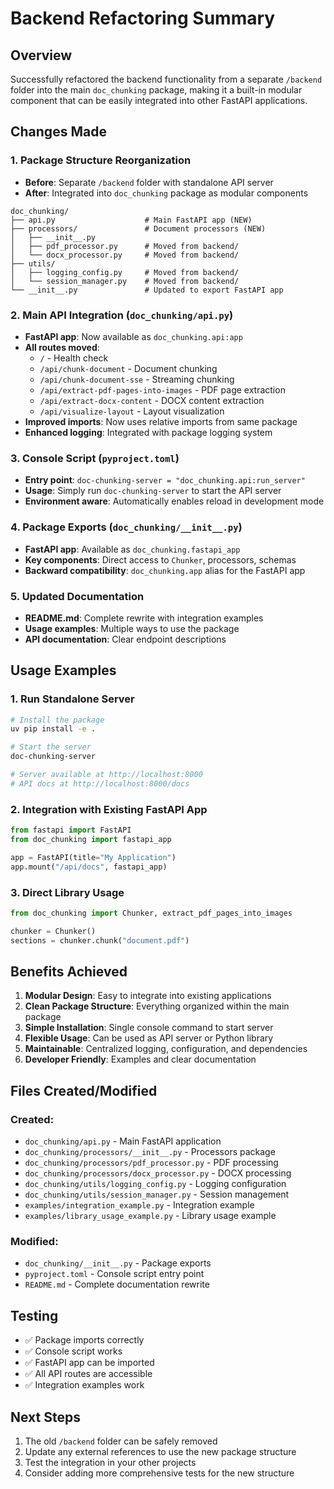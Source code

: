 # Backend Refactoring Summary

## Overview
Successfully refactored the backend functionality from a separate `/backend` folder into the main `doc_chunking` package, making it a built-in modular component that can be easily integrated into other FastAPI applications.

## Changes Made

### 1. Package Structure Reorganization
- **Before**: Separate `/backend` folder with standalone API server
- **After**: Integrated into `doc_chunking` package as modular components

```
doc_chunking/
├── api.py                    # Main FastAPI app (NEW)
├── processors/               # Document processors (NEW)
│   ├── __init__.py
│   ├── pdf_processor.py      # Moved from backend/
│   └── docx_processor.py     # Moved from backend/
├── utils/
│   ├── logging_config.py     # Moved from backend/
│   └── session_manager.py    # Moved from backend/
└── __init__.py               # Updated to export FastAPI app
```

### 2. Main API Integration (`doc_chunking/api.py`)
- **FastAPI app**: Now available as `doc_chunking.api:app`
- **All routes moved**: 
  - `/` - Health check
  - `/api/chunk-document` - Document chunking
  - `/api/chunk-document-sse` - Streaming chunking
  - `/api/extract-pdf-pages-into-images` - PDF page extraction
  - `/api/extract-docx-content` - DOCX content extraction
  - `/api/visualize-layout` - Layout visualization
- **Improved imports**: Now uses relative imports from same package
- **Enhanced logging**: Integrated with package logging system

### 3. Console Script (`pyproject.toml`)
- **Entry point**: `doc-chunking-server = "doc_chunking.api:run_server"`
- **Usage**: Simply run `doc-chunking-server` to start the API server
- **Environment aware**: Automatically enables reload in development mode

### 4. Package Exports (`doc_chunking/__init__.py`)
- **FastAPI app**: Available as `doc_chunking.fastapi_app`
- **Key components**: Direct access to `Chunker`, processors, schemas
- **Backward compatibility**: `doc_chunking.app` alias for the FastAPI app

### 5. Updated Documentation
- **README.md**: Complete rewrite with integration examples
- **Usage examples**: Multiple ways to use the package
- **API documentation**: Clear endpoint descriptions

## Usage Examples

### 1. Run Standalone Server
```bash
# Install the package
uv pip install -e .

# Start the server
doc-chunking-server

# Server available at http://localhost:8000
# API docs at http://localhost:8000/docs
```

### 2. Integration with Existing FastAPI App
```python
from fastapi import FastAPI
from doc_chunking import fastapi_app

app = FastAPI(title="My Application")
app.mount("/api/docs", fastapi_app)
```

### 3. Direct Library Usage
```python
from doc_chunking import Chunker, extract_pdf_pages_into_images

chunker = Chunker()
sections = chunker.chunk("document.pdf")
```

## Benefits Achieved

1. **Modular Design**: Easy to integrate into existing applications
2. **Clean Package Structure**: Everything organized within the main package
3. **Simple Installation**: Single console command to start server
4. **Flexible Usage**: Can be used as API server or Python library
5. **Maintainable**: Centralized logging, configuration, and dependencies
6. **Developer Friendly**: Examples and clear documentation

## Files Created/Modified

### Created:
- `doc_chunking/api.py` - Main FastAPI application
- `doc_chunking/processors/__init__.py` - Processors package
- `doc_chunking/processors/pdf_processor.py` - PDF processing
- `doc_chunking/processors/docx_processor.py` - DOCX processing
- `doc_chunking/utils/logging_config.py` - Logging configuration
- `doc_chunking/utils/session_manager.py` - Session management
- `examples/integration_example.py` - Integration example
- `examples/library_usage_example.py` - Library usage example

### Modified:
- `doc_chunking/__init__.py` - Package exports
- `pyproject.toml` - Console script entry point
- `README.md` - Complete documentation rewrite

## Testing
- ✅ Package imports correctly
- ✅ Console script works
- ✅ FastAPI app can be imported
- ✅ All API routes are accessible
- ✅ Integration examples work

## Next Steps
1. The old `/backend` folder can be safely removed
2. Update any external references to use the new package structure
3. Test the integration in your other projects
4. Consider adding more comprehensive tests for the new structure 
